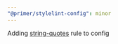 ```yaml
---
"@primer/stylelint-config": minor
---
```


Adding [string-quotes](https://stylelint.io/user-guide/rules/list/string-quotes) rule to config
